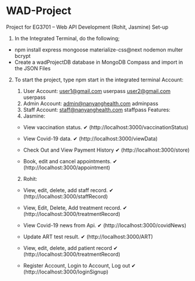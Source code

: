 # WAD-Project
Project for EG3701 – Web API Development (Rohit, Jasmine)
Set-up
1) In the Integrated Terminal, do the following;
 - npm install express mongoose materialize-css@next nodemon multer bcrypt 
 - Create a wadProjectDB database in MongoDB Compass and import in the JSON Files
2) To start the project, type npm start in the integrated terminal
Account:
    1) User Account:
    user1@gmail.com
    userpass
    user2@gmail.com
    userpass
    2) Admin Account: 
    admin@nanyanghealth.com
    adminpass
    3) Staff Account:
    staff@nanyanghealth.com
    staffpass
Features:
    1) Jasmine: 
    
    - View vaccination status. ✔ (http://localhost:3000/vaccinationStatus)

    - View Covid-19 data. ✔ (http://localhost:3000/viewData)

    - Check Out and View Payment History ✔ (http://localhost:3000/store)

    - Book, edit and cancel appointments. ✔ (http://localhost:3000/appointment)
    2) Rohit:
        
    - View, edit, delete, add staff record. ✔ (http://localhost:3000/staffRecord)

    - View, Edit, Delete, Add treatment record. ✔ (http://localhost:3000/treatmentRecord)

    - View Covid-19 news from Api. ✔ (http://localhost:3000/covidNews)

    - Update ART test result. ✔ (http://localhost:3000/ART)

    - View, edit, delete, add patient record ✔ (http://localhost:3000/treatmentRecord)

    - Register Account, Login to Account, Log out  ✔ (http://localhost:3000/loginSignup)